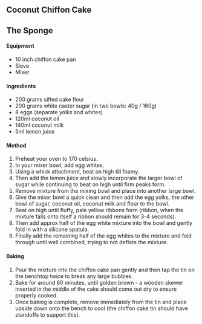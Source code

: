 ## Coconut Chiffon Cake

## The Sponge

#### Equipment

* 10 inch chiffon cake pan
* Sieve
* Mixer


#### Ingredients

* 200 grams sifted cake flour
* 200 grams white caster sugar (in two bowls: 40g / 160g)
* 8 eggs (separate yolks and whites)
* 120ml coconut oil
* 140ml coconut milk
* 5ml lemon juice

#### Method

1. Preheat your oven to 170 celsius.
1. In your mixer bowl, add egg whites.
1. Using a whisk attachment, beat on high till foamy.
1. Then add the lemon juice and slowly incorporate the larger bowl of sugar while continuing to beat on high until firm peaks form.
1. Remove mixture from the mixing bowl and place into another large bowl.
1. Give the mixer bowl a quick clean and then add the egg yolks, the other bowl of sugar, coconut oil, coconut milk and flour to the bowl.
1. Beat on high until fluffy, pale yellow ribbons form (ribbon, when the mixture falls onto itself a ribbon should remain for 3-4 seconds).
1. Then add approx half of the egg white mixture into the bowl and gently fold in with a silicone spatula.
1. Finally add the remaining half of the egg whites to the mixture and fold through until well combined, trying to not deflate the mixture.

#### Baking

1. Pour the mixture into the chiffon cake pan gently and then tap the tin on the benchtop twice to break any large bubbles.
1. Bake for around 60 minutes, until golden brown - a wooden skewer inserted in the middle of the cake should come out dry to ensure properly cooked.
1. Once baking is complete, remove immediately from the tin and place upside down onto the bench to cool (the chiffon cake tin should have standoffs to support this).
